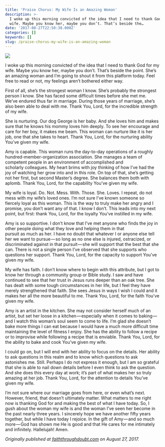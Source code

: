 ```yaml
---
title: 'Praise Chorus: My Wife Is an Amazing Woman'
description: >-
  I woke up this morning convicted of the idea that I need to thank God for my
  wife. Maybe you know her, maybe you don’t. That’s beside the…
date: '2017-08-27T22:50:38.000Z'
categories: []
keywords: []
slug: /praise-chorus-my-wife-is-an-amazing-woman
---
```


![](https://cdn-images-1.medium.com/max/1200/1*zZr564ugi1D4PPGnPeiq8g.jpeg)

I woke up this morning convicted of the idea that I need to thank God for my wife. Maybe you know her, maybe you don’t. That’s beside the point. She’s an amazing woman and I’m going to shout it from this platform today. Feel free to read or not, my feelings aren’t bothered either way.

First of all, she’s the strongest woman I know. She’s probably the strongest person I know. She has faced some difficult times before she met me. We’ve endured thus far in marriage. During those years of marriage, she’s also been able to deal with me. Thank You, Lord, for the incredible strength of my wife.

She is nurturing. Our dog George is her baby. And she loves him and makes sure that he knows his mommy loves him deeply. To see her encourage and care for her boy, it makes me beam. This woman can nurture like it is her job, one that she takes to heart. Thank You, Lord, for the nurturing ability You’ve given my wife.

Amy is capable. This woman runs the day-to-day operations of a roughly hundred-member-organization association. She manages a team of competent people in an environment of accomplished and scholarly colleagues. My heart brims with joy thinking of how I’ve had the joy of watching her grow into and in this role. On top of that, she’s getting not her first, but second Master’s degree. She balances them both with aplomb. Thank You, Lord, for the capability You’ve given my wife.

My wife is loyal. Do. Not. Mess. With. Those. She. Loves. I repeat, do not mess with my wife’s loved ones. I’m not sure I’ve known someone so fiercely loyal as this woman. This is the way to truly make her angry and I promise, you don’t want any of that. I know I don’t. This leads into my next point, but first: thank You, Lord, for the loyalty You’ve instilled in my wife.

Amy is so supportive. I don’t know that I’ve met anyone who finds the joy in other people doing what they love and helping them in that pursuit as much as her. I have no doubt that whatever I or anyone else tell her we want to pursue — so long as no one else is injured, ostracized, or discriminated against in that pursuit — she will support that the best that she can. There is not a single person I’ve observed that she supports who questions her support. Thank You, Lord, for the capacity to support You’ve given my wife.

My wife has faith. I don’t know where to begin with this attribute, but I got to know her through a community group or Bible study. I saw and have continued to see that her trust in Jesus runs deeper than an oak tree. She has dealt with some tough circumstances in her life, but I feel they have merely strengthened that faith. She sees Jesus in ways I wish I could and it makes her all the more beautiful to me. Thank You, Lord, for the faith You’ve given my wife.

Amy is an artist in the kitchen. She may not consider herself much of an artist, but set her loose in a kitchen — especially when it comes to baking — and I watch this woman’s soul seem to come to life. I’m glad she doesn’t bake more things I can eat because I would have a much more difficult time maintaining the level of fitness I enjoy. She has the ability to follow a recipe or to improvise while following a recipe that is enviable. Thank You, Lord, for the ability to bake and cook You’ve given my wife.

I could go on, but I will end with her ability to focus on the details. Her ability to ask questions in this realm and to know which questions to ask astonishes me. Still. Perhaps I do not express it enough, but I am so grateful that she is able to nail down details before I even think to ask the question. And she does this every day at work; it’s part of what makes her so truly amazing at her job. Thank You, Lord, for the attention to details You’ve given my wife.

I’m not sure where our marriage goes from here, or even what’s next. However, friend, that doesn’t ultimately matter. What matters to me right now is thanking God for and making the best of what I have today. So, I gush about the woman my wife is and the woman I’ve seen her become in the past nearly three years. I sincerely hope we have another fifty years together, but while I have today I rejoice. In the gift of Amy — and so much more — God has shown me He is good and that He cares for me intimately and infinitely. Hallelujah! Amen.

_Originally published at_ [_faiththroughdoubt.com_](http://faiththroughdoubt.com/praise-chorus-my-wife-is-an-amazing-woman/) _on August 27, 2017._